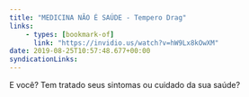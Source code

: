 ```yaml
---
title: "MEDICINA NÃO É SAÚDE - Tempero Drag"
links:
    - types: [bookmark-of]
      link: "https://invidio.us/watch?v=hW9Lx8kOwXM"
date: 2019-08-25T10:57:48.677+00:00
syndicationLinks:
---
```


E você? Tem tratado seus sintomas ou cuidado da sua saúde?
